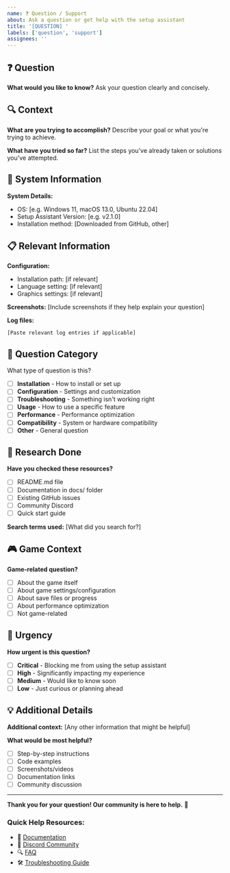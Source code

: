 ```yaml
---
name: ❓ Question / Support
about: Ask a question or get help with the setup assistant
title: '[QUESTION] '
labels: ['question', 'support']
assignees: ''
---
```


## ❓ Question

**What would you like to know?**
Ask your question clearly and concisely.

## 🔍 Context

**What are you trying to accomplish?**
Describe your goal or what you're trying to achieve.

**What have you tried so far?**
List the steps you've already taken or solutions you've attempted.

## 📱 System Information

**System Details:**
- OS: [e.g. Windows 11, macOS 13.0, Ubuntu 22.04]
- Setup Assistant Version: [e.g. v2.1.0]
- Installation method: [Downloaded from GitHub, other]

## 📋 Relevant Information

**Configuration:**
- Installation path: [if relevant]
- Language setting: [if relevant]
- Graphics settings: [if relevant]

**Screenshots:**
[Include screenshots if they help explain your question]

**Log files:**
```
[Paste relevant log entries if applicable]
```

## 🎯 Question Category

What type of question is this?

- [ ] **Installation** - How to install or set up
- [ ] **Configuration** - Settings and customization
- [ ] **Troubleshooting** - Something isn't working right
- [ ] **Usage** - How to use a specific feature
- [ ] **Performance** - Performance optimization
- [ ] **Compatibility** - System or hardware compatibility
- [ ] **Other** - General question

## 🤔 Research Done

**Have you checked these resources?**
- [ ] README.md file
- [ ] Documentation in docs/ folder
- [ ] Existing GitHub issues
- [ ] Community Discord
- [ ] Quick start guide

**Search terms used:**
[What did you search for?]

## 🎮 Game Context

**Game-related question?**
- [ ] About the game itself
- [ ] About game settings/configuration
- [ ] About save files or progress
- [ ] About performance optimization
- [ ] Not game-related

## 🚨 Urgency

**How urgent is this question?**
- [ ] **Critical** - Blocking me from using the setup assistant
- [ ] **High** - Significantly impacting my experience
- [ ] **Medium** - Would like to know soon
- [ ] **Low** - Just curious or planning ahead

## 💡 Additional Details

**Additional context:**
[Any other information that might be helpful]

**What would be most helpful?**
- [ ] Step-by-step instructions
- [ ] Code examples
- [ ] Screenshots/videos
- [ ] Documentation links
- [ ] Community discussion

---

**Thank you for your question! Our community is here to help.** 🤝

### Quick Help Resources:
- 📖 [Documentation](docs/)
- 💬 [Discord Community](https://discord.gg/ff7rebirth)
- 🔍 [FAQ](docs/faq.md)
- 🛠️ [Troubleshooting Guide](docs/troubleshooting.md) 